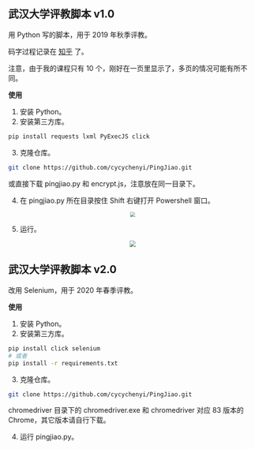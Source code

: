 ## 武汉大学评教脚本 v1.0

用 Python 写的脚本，用于 2019 年秋季评教。

码字过程记录在 [知乎](https://zhuanlan.zhihu.com/p/97320141) 了。

注意，由于我的课程只有 10 个，刚好在一页里显示了，多页的情况可能有所不同。

**使用**

1. 安装 Python。
2. 安装第三方库。

```bash
pip install requests lxml PyExecJS click
```

3. 克隆仓库。

```bash
git clone https://github.com/cycychenyi/PingJiao.git
```

或直接下载 pingjiao.py 和 encrypt.js，注意放在同一目录下。

4. 在 pingjiao.py 所在目录按住 Shift 右键打开 Powershell 窗口。

<div align="center"><img src="https://i.loli.net/2019/12/15/vVTMrnqWZilhgO1.png" style="zoom: 67%;" /></div>

5. 运行。

<div align="center"><img src="https://i.loli.net/2019/12/15/rj3ApLq6Zfwig9D.png" style="zoom:80%;" /></div>

## 武汉大学评教脚本 v2.0

改用 Selenium，用于 2020 年春季评教。

**使用**

1. 安装 Python。
2. 安装第三方库。

```bash
pip install click selenium
# 或者
pip install -r requirements.txt
```

3. 克隆仓库。

```bash
git clone https://github.com/cycychenyi/PingJiao.git
```

chromedriver 目录下的 chromedriver.exe 和 chromedriver 对应 83 版本的 Chrome，其它版本请自行下载。

4. 运行 pingjiao.py。